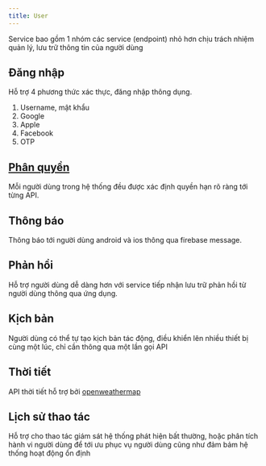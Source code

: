 ```yaml
---
title: User
---
```


Service bao gồm 1 nhóm các service (endpoint) nhỏ hơn chịu trách nhiệm quản lý, lưu trữ thông tin của người dùng

## Đăng nhập

Hỗ trợ 4 phương thức xác thực, đăng nhập thông dụng.
1. Username, mật khẩu
2. Google
3. Apple
4. Facebook
5. OTP

## [Phân quyền](overview/security/http.md)

Mỗi người dùng trong hệ thống đều được xác định quyền hạn rõ ràng tới từng API.

## Thông báo

Thông báo tới người dùng android và ios thông qua firebase message.

## Phản hồi

Hỗ trợ người dùng dễ dàng hơn với service tiếp nhận lưu trữ phản hồi từ người dùng thông qua ứng dụng.

## Kịch bản

Người dùng có thể tự tạo kịch bản tác động, điều khiển lên nhiều thiết bị cùng một lúc, chỉ cần thông qua một lần gọi API

## Thời tiết

API thời tiết hỗ trợ bởi [openweathermap](https://openweathermap.org/api)

## Lịch sử thao tác

Hỗ trợ cho thao tác giám sát hệ thống phát hiện bất thường, hoặc phân tích hành vi người dùng để tới ưu phục vụ người dùng cũng như đảm bảm hệ thống hoạt động ổn định
